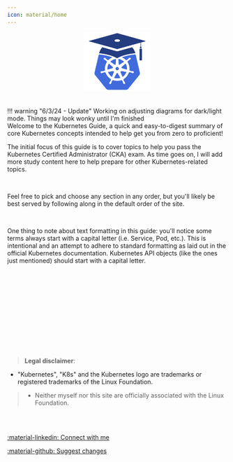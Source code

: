 ```yaml
---
icon: material/home
---
```


<meta name="google-adsense-account" content="ca-pub-4744916432619667">
<center>
    <img src="logo.png" width="30%">
</center>
<br><br>
!!! warning "6/3/24 - Update"
    Working on adjusting diagrams for dark/light mode. Things may look wonky until I'm finished

<br>
Welcome to the Kubernetes Guide, a quick and easy-to-digest summary of core Kubernetes concepts intended to help get you from zero to proficient!  
<br>

The initial focus of this guide is to cover topics to help you pass the Kubernetes Certified Administrator (CKA) exam. As time goes on, I will add more study content here to help prepare for other Kubernetes-related topics.

<br>

Feel free to pick and choose any section in any order, but you'll likely be best served by following along in the default order of the site.

<br>

One thing to note about text formatting in this guide: you'll notice some terms always start with a capital letter (i.e. Service, Pod, etc.). This is intentional and an attempt to adhere to standard formatting as laid out in the official Kubernetes documentation. Kubernetes API objects (like the ones just mentioned) should start with a capital letter.

<br><br>

<br/><br/><br/><br/><br/><br/><br/><br/>
> **Legal disclaimer**:  
>  
> 
* "Kubernetes", "K8s" and the Kubernetes logo are trademarks or registered trademarks of the Linux Foundation.  
>  
> * Neither myself nor this site are officially associated with the Linux Foundation. 

<br><br>

[:material-linkedin: Connect with me](https://www.linkedin.com/in/aaronbraundmeier/)

[:material-github: Suggest changes](https://github.com/Braundo/kubernetes-guide)